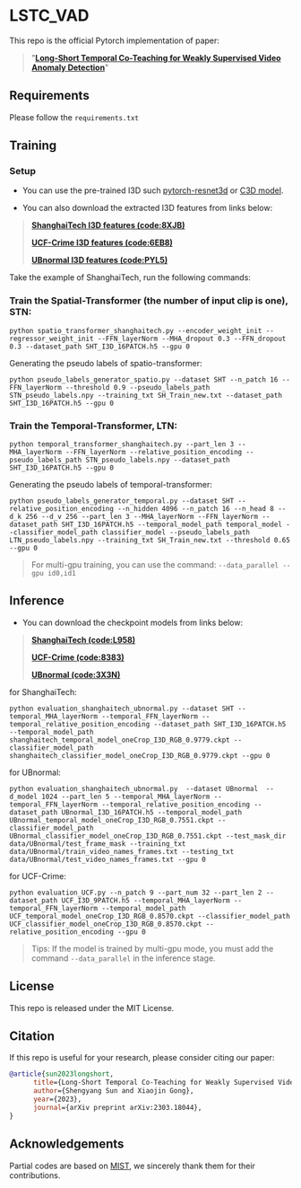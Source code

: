 # LSTC_VAD
This repo is the official Pytorch implementation of paper:
>"[**Long-Short Temporal Co-Teaching for Weakly Supervised Video Anomaly Detection**](https://arxiv.org/pdf/2303.18044.pdf)"
>

## Requirements
Please follow the `requirements.txt`

## Training
### Setup
- You can use the pre-trained I3D such [pytorch-resnet3d](https://github.com/Tushar-N/pytorch-resnet3d) or [C3D model](https://github.com/jfzhang95/pytorch-video-recognition).

- You can also download the extracted I3D features from links below:
>[**ShanghaiTech I3D features (code:8XJB)**](https://web.ugreen.cloud/web/#/share/EC-6Tks554JJ122RscV-309B96)
>
>[**UCF-Crime I3D features (code:6EB8)**](https://web.ugreen.cloud/web/#/share/EC-2aki554JJ122lTql-309B96)
>
>[**UBnormal I3D features (code:PYL5)**](https://web.ugreen.cloud/web/#/share/EC-uQCN554JJ122RV6e-309B96)

Take the example of ShanghaiTech, run the following commands:
### Train the Spatial-Transformer (the number of input clip is one), STN:
```shell
python spatio_transformer_shanghaitech.py --encoder_weight_init --regressor_weight_init --FFN_layerNorm --MHA_dropout 0.3 --FFN_dropout 0.3 --dataset_path SHT_I3D_16PATCH.h5 --gpu 0
```
Generating the pseudo labels of spatio-transformer:
```shell
python pseudo_labels_generator_spatio.py --dataset SHT --n_patch 16 --FFN_layerNorm --threshold 0.9 --pseudo_labels_path STN_pseudo_labels.npy --training_txt SH_Train_new.txt --dataset_path SHT_I3D_16PATCH.h5 --gpu 0
```
### Train the Temporal-Transformer, LTN:
```shell
python temporal_transformer_shanghaitech.py --part_len 3 --MHA_layerNorm --FFN_layerNorm --relative_position_encoding --pseudo_labels_path STN_pseudo_labels.npy --dataset_path SHT_I3D_16PATCH.h5 --gpu 0
```
Generating the pseudo labels of temporal-transformer:
```shell
python pseudo_labels_generator_temporal.py --dataset SHT --relative_position_encoding --n_hidden 4096 --n_patch 16 --n_head 8 --d_k 256 --d_v 256 --part_len 3 --MHA_layerNorm --FFN_layerNorm --dataset_path SHT_I3D_16PATCH.h5 --temporal_model_path temporal_model --classifier_model_path classifier_model --pseudo_labels_path LTN_pseudo_labels.npy --training_txt SH_Train_new.txt --threshold 0.65 --gpu 0
```
>For multi-gpu training, you can use the command: `--data_parallel --gpu id0,id1`

## Inference

- You can download the checkpoint models from links below:
>[**ShanghaiTech (code:L958)**](https://web.ugreen.cloud/web/#/share/EC-fbmW554JJ122VSms-309B96)
>
>[**UCF-Crime (code:8383)**](https://web.ugreen.cloud/web/#/share/EC-FZBy554JJ1226WoA-309B96)
>
>[**UBnormal (code:3X3N)**](https://web.ugreen.cloud/web/#/share/EC-Ifji554JJ122kFxa-309B96)
>

for ShanghaiTech:
```shell
python evaluation_shanghaitech_ubnormal.py --dataset SHT --temporal_MHA_layerNorm --temporal_FFN_layerNorm --temporal_relative_position_encoding --dataset_path SHT_I3D_16PATCH.h5 --temporal_model_path shanghaitech_temporal_model_oneCrop_I3D_RGB_0.9779.ckpt --classifier_model_path shanghaitech_classifier_model_oneCrop_I3D_RGB_0.9779.ckpt --gpu 0
```
for UBnormal:
```shell
python evaluation_shanghaitech_ubnormal.py  --dataset UBnormal  --d_model 1024 --part_len 5 --temporal_MHA_layerNorm --temporal_FFN_layerNorm --temporal_relative_position_encoding --dataset_path UBnormal_I3D_16PATCH.h5 --temporal_model_path UBnormal_temporal_model_oneCrop_I3D_RGB_0.7551.ckpt --classifier_model_path UBnormal_classifier_model_oneCrop_I3D_RGB_0.7551.ckpt --test_mask_dir data/UBnormal/test_frame_mask --training_txt data/UBnormal/train_video_names_frames.txt --testing_txt data/UBnormal/test_video_names_frames.txt --gpu 0
```
for UCF-Crime:
```shell
python evaluation_UCF.py --n_patch 9 --part_num 32 --part_len 2 --dataset_path UCF_I3D_9PATCH.h5 --temporal_MHA_layerNorm --temporal_FFN_layerNorm --temporal_model_path UCF_temporal_model_oneCrop_I3D_RGB_0.8570.ckpt --classifier_model_path UCF_classifier_model_oneCrop_I3D_RGB_0.8570.ckpt --relative_position_encoding --gpu 0
```
>Tips: If the model is trained by multi-gpu mode, you must add the command `--data_parallel` in the inference stage.

## License
This repo is released under the MIT License.

## Citation

If this repo is useful for your research, please consider citing our paper:
```bibtex
@article{sun2023longshort,
      title={Long-Short Temporal Co-Teaching for Weakly Supervised Video Anomaly Detection}, 
      author={Shengyang Sun and Xiaojin Gong},
      year={2023},
      journal={arXiv preprint arXiv:2303.18044},
}
```

## Acknowledgements  

Partial codes are based on [MIST](https://github.com/fjchange/MIST_VAD), we sincerely thank them for their contributions.

